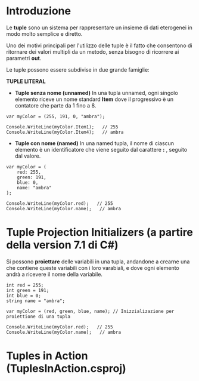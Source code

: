 # Introduzione

Le **tuple** sono un sistema per rappresentare un insieme di dati eterogenei in modo molto semplice e diretto.

Uno dei motivi principali per l'utilizzo delle tuple è il fatto che consentono di ritornare dei valori multipli da un metodo, senza bisogno di ricorrere ai parametri **out**.

Le tuple possono essere subdivise in due grande famiglie:

**TUPLE LITERAL**

* **Tuple senza nome (unnamed)**
In una tupla unnamed, ogni singolo elemento riceve un nome standard **Item<progressivo>** dove il progressivo è un contatore che parte da 1 fino a 8.

```
var myColor = (255, 191, 0, "ambra");

Console.WriteLine(myColor.Item1);   // 255
Console.WriteLine(myColor.Item4);   // ambra
```

* **Tuple con nome (named)**
In una named tupla, il nome di ciascun elemento è un identificatore che viene seguito dal carattere **:** , seguito dal valore.

```
var myColor = (
    red: 255,
    green: 191,
    blue: 0,
    name: "ambra"
);

Console.WriteLine(myColor.red);   // 255
Console.WriteLine(myColor.name);   // ambra
```

# Tuple Projection Initializers (a partire della version 7.1 di C#)

Si possono **proiettare** delle variabili in una tupla, andandone a crearne una che contiene queste variabili con i loro varabiali, e dove ogni elemento andrà a ricevere il nome della variabile.

```
int red = 255;
int green = 191;
int blue = 0;
string name = "ambra";

var myColor = (red, green, blue, name); // Inizzializazione per proiettione di una tupla

Console.WriteLine(myColor.red);   // 255
Console.WriteLine(myColor.name);   // ambra
```

# Tuples in Action (TuplesInAction.csproj)

